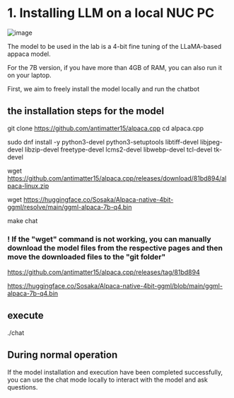 # 1. Installing LLM on a local NUC PC
![image](https://user-images.githubusercontent.com/30370933/236706415-0f37aa39-529b-463d-956b-37d612434c23.png)

The model to be used in the lab is a 4-bit fine tuning of the LLaMA-based appaca model.

For the 7B version, if you have more than 4GB of RAM, you can also run it on your laptop.

First, we aim to freely install the model locally and run the chatbot

## the installation steps for the model


git clone https://github.com/antimatter15/alpaca.cpp
cd alpaca.cpp

sudo dnf install -y python3-devel python3-setuptools libtiff-devel libjpeg-devel libzip-devel freetype-devel lcms2-devel libwebp-devel tcl-devel tk-devel

wget https://github.com/antimatter15/alpaca.cpp/releases/download/81bd894/alpaca-linux.zip

wget https://huggingface.co/Sosaka/Alpaca-native-4bit-ggml/resolve/main/ggml-alpaca-7b-q4.bin

make chat


### ! If the "wget" command is not working, you can manually download the model files from the respective pages and then move the downloaded files to the "git folder"

https://github.com/antimatter15/alpaca.cpp/releases/tag/81bd894

https://huggingface.co/Sosaka/Alpaca-native-4bit-ggml/blob/main/ggml-alpaca-7b-q4.bin 


## execute
./chat

## During normal operation

If the model installation and execution have been completed successfully, you can use the chat mode locally to interact with the model and ask questions.



